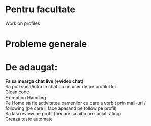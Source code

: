 <h1>Pentru facultate</h1>
Work on profiles
<h1>Probleme generale</h1>

<h1>De adaugat:</h1>
<b>Fa sa mearga chat live (+video chat)</b><br>
Sa poti suna/intra in chat cu un user de pe profilul lui<br>
Clean code<br>
Exception Handling<br>
Pe Home sa fie activitatea oamenilor cu care a vorbit prin mail-uri / following (pe care ii face apasand pe follow pe profil)<br>
Sa lasi review pe profil (fiecare sa aiba un social rating)<br>
Creaza teste automate<br>

